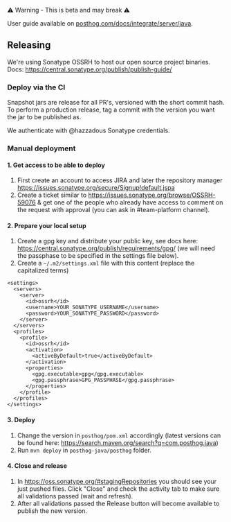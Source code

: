 ⚠️ Warning - This is beta and may break ⚠️

User guide available on
[posthog.com/docs/integrate/server/java](https://posthog.com/docs/integrate/server/java).


## Releasing

We're using Sonatype OSSRH to host our open source project binaries. Docs:
https://central.sonatype.org/publish/publish-guide/

### Deploy via the CI

Snapshot jars are release for all PR's, versioned with the short commit hash. To
perform a production release, tag a commit with the version you want the jar to
be published as.

We authenticate with @hazzadous Sonatype credentials.

### Manual deployment

#### 1. Get access to be able to deploy

1. First create an account to access JIRA and later the repository manager
   https://issues.sonatype.org/secure/Signup!default.jspa
2. Create a ticket similar to https://issues.sonatype.org/browse/OSSRH-59076 &
   get one of the people who already have access to comment on the request with
   approval (you can ask in #team-platform channel).

#### 2. Prepare your local setup

1. Create a gpg key and distribute your public key, see docs here:
   https://central.sonatype.org/publish/requirements/gpg/ (we will need the
   passphase to be specified in the settings file below).
3. Create a `~/.m2/settings.xml` file with this content (replace the capitalized
   terms)
```
<settings>
  <servers>
    <server>
      <id>ossrh</id>
      <username>YOUR_SONATYPE_USERNAME</username>
      <password>YOUR_SONATYPE_PASSWORD</password>
    </server>
  </servers>
  <profiles>
    <profile>
      <id>ossrh</id>
      <activation>
        <activeByDefault>true</activeByDefault>
      </activation>
      <properties>
        <gpg.executable>gpg</gpg.executable>
        <gpg.passphrase>GPG_PASSPHASE</gpg.passphrase>
      </properties>
    </profile>
  </profiles>
</settings>
```

#### 3. Deploy

1. Change the version in `posthog/pom.xml` accordingly (latest versions can be
   found here: https://search.maven.org/search?q=com.posthog.java)
2. Run `mvn deploy` in `posthog-java/posthog` folder.

#### 4. Close and release

1. In https://oss.sonatype.org/#stagingRepositories you should see your just
   pushed files. Click "Close" and check the activity tab to make sure all
   validations passed (wait and refresh).
2. After all validations passed the Release button will become available to
   publish the new version.
